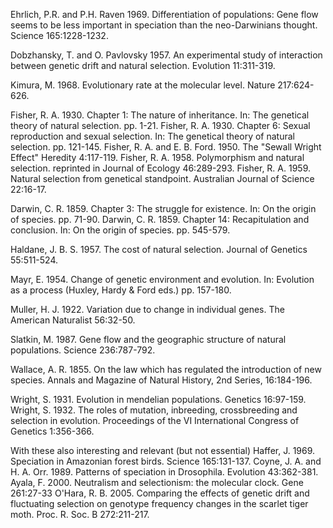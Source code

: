 Ehrlich, P.R. and P.H. Raven 1969. Differentiation of populations: Gene flow seems to be less important in speciation than the neo-Darwinians thought.  Science 165:1228-1232. 

Dobzhansky, T. and O. Pavlovsky 1957. An experimental study of interaction between genetic drift and natural selection. Evolution 11:311-319. 

Kimura, M. 1968. Evolutionary rate at the molecular level. Nature 217:624-626. 

Fisher, R. A. 1930. Chapter 1: The nature of inheritance. In: The genetical theory of natural selection. pp. 1-21. 
Fisher, R. A. 1930. Chapter 6: Sexual reproduction and sexual selection. In: The genetical theory of natural selection. pp. 121-145. 
Fisher, R. A. and E. B. Ford. 1950. The "Sewall Wright Effect" Heredity 4:117-119. 
Fisher, R. A. 1958. Polymorphism and natural selection. reprinted in Journal of Ecology 46:289-293. 
Fisher, R. A. 1959. Natural selection from genetical standpoint.  Australian Journal of Science 22:16-17. 

Darwin, C. R. 1859. Chapter 3: The struggle for existence. In: On the origin of species. pp. 71-90. 
Darwin, C. R. 1859. Chapter 14: Recapitulation and conclusion. In: On the origin of species. pp. 545-579. 

Haldane, J. B. S. 1957. The cost of natural selection. Journal of Genetics 55:511-524. 

Mayr, E. 1954. Change of genetic environment and evolution. In: Evolution as a process (Huxley, Hardy & Ford eds.) pp. 157-180. 

Muller, H. J. 1922. Variation due to change in individual genes. The American Naturalist 56:32-50. 

Slatkin, M. 1987. Gene flow and the geographic structure of natural populations.  Science 236:787-792. 

Wallace, A. R. 1855. On the law which has regulated the introduction of new species. Annals and Magazine of Natural History, 2nd Series, 16:184-196. 

Wright, S. 1931. Evolution in mendelian populations. Genetics 16:97-159. 
Wright, S. 1932. The roles of mutation, inbreeding, crossbreeding and selection in evolution. Proceedings of the VI International Congress of Genetics 1:356-366. 

With these also interesting and relevant (but not essential)
Haffer, J. 1969. Speciation in Amazonian forest birds. Science 165:131-137. 
Coyne, J. A. and H. A. Orr. 1989. Patterns of speciation in Drosophila. Evolution 43:362-381. 
Ayala, F. 2000. Neutralism and selectionism: the molecular clock. Gene 261:27-33 
O'Hara, R. B. 2005. Comparing the effects of genetic drift and fluctuating selection on genotype frequency changes in the scarlet tiger moth. Proc. R. Soc. B 272:211-217. 
